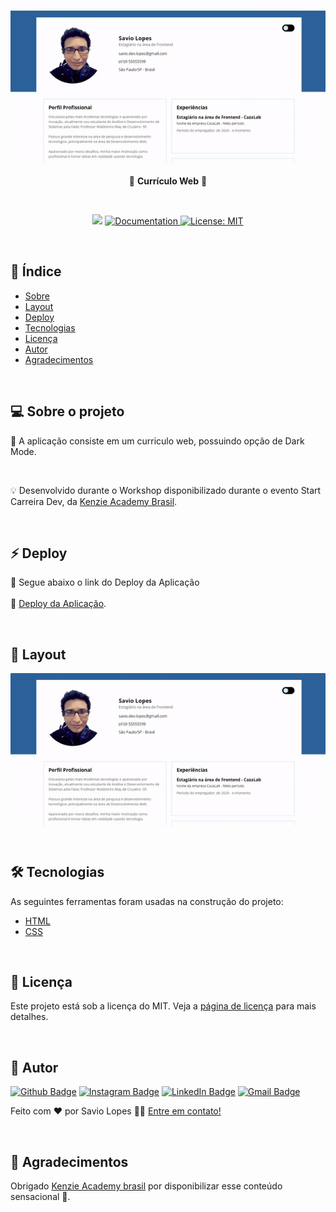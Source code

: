 <h3 align="center">
  <img alt="cv" title="#cv" src="./public/01.gif" width="700px">
</h3>

<p align="center"> 💬 <strong>Currículo Web</strong> 🚧
 </p>
  
<br>

<p align="center">
   <img src="https://img.shields.io/badge/version-1.0-blue.svg" />
  
  <a href="https://github.com/savio-2-lopes">
    <img alt="Documentation" src="https://img.shields.io/badge/documentation-yes-yellow.svg" target="_blank" />
  </a>
 
 <a href="https://github.com/savio-2-lopes">
    <img alt="License: MIT" src="https://img.shields.io/badge/License-MIT-brightgreen.svg" target="_blank" />
  </a>
</p>

<br>

## :pushpin: Índice

- [Sobre](#sobre-o-projeto)
- [Layout](#layout)
- [Deploy](#deploy)
- [Tecnologias](#tecnologias)
- [Licença](#licenca)
- [Autor](#autor)
- [Agradecimentos](#agradecimento)

<br>

<a id="sobre-o-projeto"></a>

## 💻 Sobre o projeto

🚀 A aplicação consiste em um curriculo web, possuindo opção de Dark Mode.

<br>

💡 Desenvolvido durante o Workshop disponibilizado durante o evento Start Carreira Dev, da [Kenzie Academy Brasil](https://kenzie.com.br/).

<br>

<a id="deploy"></a>

## ⚡ Deploy

🎲 Segue abaixo o link do Deploy da Aplicação
<br><br>
🔗 [Deploy da Aplicação](https://savio-2-lopes.github.io/CV-website/).

<br>
<a id="layout"></a>

## 🎨 Layout

<p align="center" style="display: flex; align-items: flex-start; justify-content: center;">
  <img alt="cv" title="#cv" src="./public/01.gif" width="700px">
</p>

<br>

<a id="tecnologias"></a>

## 🛠 Tecnologias

As seguintes ferramentas foram usadas na construção do projeto:

- [HTML](https://developer.mozilla.org/pt-BR/docs/Web/HTML)
- [CSS](https://developer.mozilla.org/pt-BR/docs/Web/CSS)

<br>

<a id="licenca"></a>

## :memo: Licença

Este projeto está sob a licença do MIT. Veja a [página de licença](https://opensource.org/licenses/MIT) para mais detalhes.

<br>

<a id="autor"></a>

## 🦸 Autor

[![Github Badge](https://img.shields.io/badge/-Github-373737?style=flat&logo=Github&logoColor=white)](https://github.com/savio-2-lopes)
[![Instagram Badge](https://img.shields.io/badge/-Instagram-8a3ab9?style=flat&logo=instagram&logoColor=white)](https://www.instagram.com/savioaugulopes/)
[![LinkedIn Badge](https://img.shields.io/badge/-LinkedIn-blue?style=flat&logo=linkedin&logoColor=white)](https://www.linkedin.com/in/savio-lopes/)
[![Gmail Badge](https://img.shields.io/badge/-Gmail-c14438?style=flat&logo=gmail&logoColor=white)](mailto:savio.dev.lopes@gmail.com)

Feito com ❤️ por Savio Lopes 👋🏽 [Entre em contato!](https://www.linkedin.com/in/savio-lopes/)

<br>

<a id="agradecimento"></a>

## 💙 Agradecimentos

Obrigado [Kenzie Academy brasil](https://kenzie.com.br/) por disponibilizar esse conteúdo sensacional 🚀.
